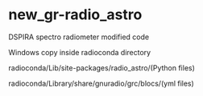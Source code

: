 # new_gr-radio_astro
DSPIRA spectro radiometer modified code 

Windows 
copy inside radioconda directory 

radioconda/Lib/site-packages/radio_astro/(Python files)

radioconda/Library/share/gnuradio/grc/blocs/(yml files)
